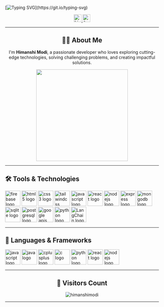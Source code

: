 [![Typing SVG](https://readme-typing-svg.demolab.com?font=Fira+Code&weight=500&size=30&duration=4500&pause=900&center=true&vCenter=true&width=800&lines=Hey+there+%F0%9F%91%8B;I'm+Himanshi+Modi+%F0%9F%91%A7%F0%9F%8F%BB;Tech+Enthusiast+%7C+Problem+Solver+%7C+Innovator;Welcome+to+my+README!!!)](https://git.io/typing-svg)

<div align="center">
  <a href="https://www.linkedin.com/in/himanshimodi/" target="_blank">
    <img src="https://img.shields.io/badge/LinkedIn-0077B5?style=for-the-badge&logo=linkedin&logoColor=white" height="25" alt="LinkedIn logo" />
  </a>
  <a href="https://leetcode.com/himanshimodi/" target="_blank">
    <img src="https://img.shields.io/badge/LeetCode-FFA116?style=for-the-badge&logo=leetcode&logoColor=black" height="25" alt="LeetCode logo" />
  </a>
</div>

---

<h2 align="center"> 👩‍💻 About Me </h2>

<p align="center">I'm <strong>Himanshi Modi</strong>, a passionate developer who loves exploring cutting-edge technologies, solving challenging problems, and creating impactful solutions.</p>

<div align="center">
  <img src="https://media.giphy.com/media/l0Exc6ymGbdFkeAVO/giphy.gif" width="300" />
</div>

---

<h2 align="left"> 🛠 Tools & Technologies </h2>

<div align="left">
  <img src="https://cdn.jsdelivr.net/gh/devicons/devicon/icons/firebase/firebase-plain-wordmark.svg" height="50" alt="firebase logo"  />
  <img src="https://cdn.jsdelivr.net/gh/devicons/devicon/icons/html5/html5-original.svg" height="50" alt="html5 logo"  />
  <img src="https://cdn.jsdelivr.net/gh/devicons/devicon/icons/css3/css3-original.svg" height="50" alt="css3 logo"  />
  <img src="https://cdn.jsdelivr.net/gh/devicons/devicon/icons/tailwindcss/tailwindcss-original-wordmark.svg" height="50" alt="tailwindcss logo"  />
  <img src="https://cdn.jsdelivr.net/gh/devicons/devicon/icons/javascript/javascript-original.svg" height="50" alt="javascript logo"  />
  <img src="https://cdn.jsdelivr.net/gh/devicons/devicon/icons/react/react-original.svg" height="50" alt="react logo"  />
  <img src="https://cdn.jsdelivr.net/gh/devicons/devicon/icons/nodejs/nodejs-original.svg" height="50" alt="nodejs logo"  />
  <img src="https://cdn.jsdelivr.net/gh/devicons/devicon/icons/express/express-original.svg" height="50" alt="express logo"  />
  <img src="https://cdn.jsdelivr.net/gh/devicons/devicon/icons/mongodb/mongodb-original.svg" height="50" alt="mongodb logo"  />
  <img src="https://cdn.jsdelivr.net/gh/devicons/devicon/icons/sqlite/sqlite-original.svg" height="50" alt="sqlite logo"  />
  <img src="https://cdn.jsdelivr.net/gh/devicons/devicon/icons/postgresql/postgresql-original.svg" height="50" alt="postgresql logo"  />
  <img src="https://cdn.jsdelivr.net/gh/devicons/devicon/icons/google/google-original.svg" height="50" alt="google apis logo"  />
  <img src="https://cdn.jsdelivr.net/gh/devicons/devicon/icons/python/python-original.svg" height="50" alt="python logo"  />
  <img src="https://cdn.jsdelivr.net/gh/langchain-ai/langchain@main/docs/_static/langchain_logo.png" height="50" alt="LangChain logo" />

</div>

---

<h2 align="left"> 🚀 Languages & Frameworks </h2>

<div align="left">
  <img src="https://cdn.jsdelivr.net/gh/devicons/devicon/icons/javascript/javascript-original.svg" height="50" alt="javascript logo"  />
  <img src="https://cdn.jsdelivr.net/gh/devicons/devicon/icons/java/java-original.svg" height="50" alt="java logo"  />
  <img src="https://cdn.jsdelivr.net/gh/devicons/devicon/icons/cplusplus/cplusplus-original.svg" height="50" alt="cplusplus logo"  />
  <img src="https://cdn.jsdelivr.net/gh/devicons/devicon/icons/c/c-original.svg" height="50" alt="c logo"  />
  <img src="https://cdn.jsdelivr.net/gh/devicons/devicon/icons/python/python-original.svg" height="50" alt="python logo"  />
  <img src="https://cdn.jsdelivr.net/gh/devicons/devicon/icons/react/react-original.svg" height="50" alt="react logo"  />
  <img src="https://cdn.jsdelivr.net/gh/devicons/devicon/icons/nodejs/nodejs-original.svg" height="50" alt="nodejs logo"  />
</div>

---

<h2 align="center"> 🌟 Visitors Count </h2>

<div align="center">
  <img src="https://komarev.com/ghpvc/?username=himanshimodi&label=Visitors&color=ff69b4&style=for-the-badge" alt="himanshimodi" />
</div>

---
